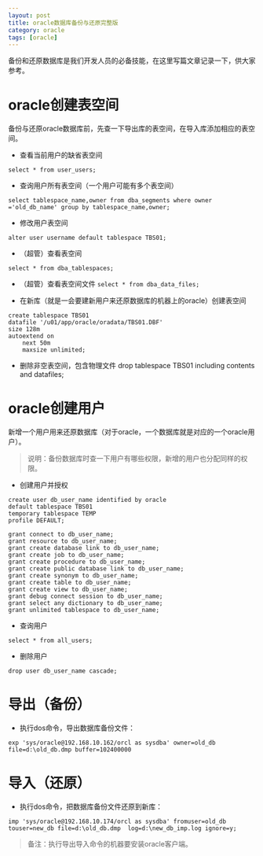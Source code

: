 ```yaml
---
layout: post
title: oracle数据库备份与还原完整版
category: oracle
tags: [oracle]
---
```


备份和还原数据库是我们开发人员的必备技能，在这里写篇文章记录一下，供大家参考。
# oracle创建表空间

备份与还原oracle数据库前，先查一下导出库的表空间，在导入库添加相应的表空间。

+ 查看当前用户的缺省表空间
```
select * from user_users;
```

+ 查询用户所有表空间（一个用户可能有多个表空间）
```
select tablespace_name,owner from dba_segments where owner ='old_db_name' group by tablespace_name,owner;
```

+ 修改用户表空间
```
alter user username default tablespace TBS01;
```

+ （超管）查看表空间
```
select * from dba_tablespaces;
```

+ （超管）查看表空间文件
`select * from dba_data_files;`

+ 在新库（就是一会要建新用户来还原数据库的机器上的oracle）创建表空间
```
create tablespace TBS01
datafile '/u01/app/oracle/oradata/TBS01.DBF'
size 128m
autoextend on
    next 50m
    maxsize unlimited;
```
+ 删除非空表空间，包含物理文件
drop tablespace TBS01 including contents and datafiles;

# oracle创建用户

新增一个用户用来还原数据库（对于oracle，一个数据库就是对应的一个oracle用户）。

> 说明：备份数据库时查一下用户有哪些权限，新增的用户也分配同样的权限。

+ 创建用户并授权
```
create user db_user_name identified by oracle
default tablespace TBS01 
temporary tablespace TEMP
profile DEFAULT;

grant connect to db_user_name;
grant resource to db_user_name;
grant create database link to db_user_name;
grant create job to db_user_name;
grant create procedure to db_user_name;
grant create public database link to db_user_name;
grant create synonym to db_user_name;
grant create table to db_user_name;
grant create view to db_user_name;
grant debug connect session to db_user_name;
grant select any dictionary to db_user_name;
grant unlimited tablespace to db_user_name;
```
+ 查询用户
```
select * from all_users;   
```
+ 删除用户
```
drop user db_user_name cascade;
```
# 导出（备份）
+ 执行dos命令，导出数据库备份文件：
```
exp 'sys/oracle@192.168.10.162/orcl as sysdba' owner=old_db file=d:\old_db.dmp buffer=102400000
```
 # 导入（还原）
+ 执行dos命令，把数据库备份文件还原到新库：
```
imp 'sys/oracle@192.168.10.174/orcl as sysdba' fromuser=old_db touser=new_db file=d:\old_db.dmp  log=d:\new_db_imp.log ignore=y;
```
> 备注：执行导出导入命令的机器要安装oracle客户端。

<!--
## 参考

* [Reactive Android UI Programming with RxBinding](https://realm.io/news/donn-felker-reactive-android-ui-programming-with-rxbinding/)
-->